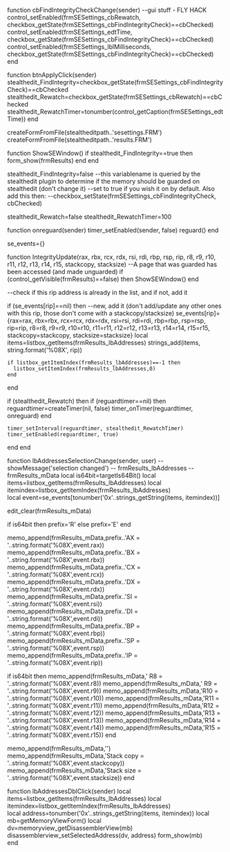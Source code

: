 function cbFindIntegrityCheckChange(sender)
  --gui stuff - FLY HACK
  control_setEnabled(frmSESettings_cbRewatch, checkbox_getState(frmSESettings_cbFindIntegrityCheck)==cbChecked)
  control_setEnabled(frmSESettings_edtTime, checkbox_getState(frmSESettings_cbFindIntegrityCheck)==cbChecked)
  control_setEnabled(frmSESettings_lblMilliseconds, checkbox_getState(frmSESettings_cbFindIntegrityCheck)==cbChecked)
end
 
function btnApplyClick(sender)
  stealthedit_FindIntegrity=checkbox_getState(frmSESettings_cbFindIntegrityCheck)==cbChecked
  stealthedit_Rewatch=checkbox_getState(frmSESettings_cbRewatch)==cbChecked
  stealthedit_RewatchTimer=tonumber(control_getCaption(frmSESettings_edtTime))
end
 
 
createFormFromFile(stealtheditpath..'sesettings.FRM')
createFormFromFile(stealtheditpath..'results.FRM')
 
 
function ShowSEWindow()
  if stealthedit_FindIntegrity==true then
    form_show(frmResults)
  end
end
 
stealthedit_FindIntegrity=false --this variablename is queried by the stealthedit plugin to determine if the memory should be guarded on stealthedit (don't change it)
--set to true if you wish it on by default. Also add this then:
--checkbox_setState(frmSESettings_cbFindIntegrityCheck, cbChecked) 
 
stealthedit_Rewatch=false
stealthedit_RewatchTimer=100
 
 
 
function onreguard(sender)
  timer_setEnabled(sender, false)
  reguard()
end
 
 
se_events={}
 
function IntegrityUpdate(rax, rbx, rcx, rdx, rsi, rdi, rbp, rsp, rip, r8, r9, r10, r11, r12, r13, r14, r15, stackcopy, stacksize)
  --A page that was guarded has been accessed (and made unguarded)
  if (control_getVisible(frmResults)==false) then
    ShowSEWindow()
  end
 
  --check if this rip address is already in the list, and if not, add it 
 
 
  if (se_events[rip]==nil) then
    --new, add it (don't add/update any other ones with this rip, those don't come with a stackcopy/stacksize)
    se_events[rip]={rax=rax, rbx=rbx, rcx=rcx, rdx=rdx, rsi=rsi, rdi=rdi, rbp=rbp, rsp=rsp, rip=rip, r8=r8, r9=r9, r10=r10, r11=r11, r12=r12, r13=r13, r14=r14, r15=r15, stackcopy=stackcopy, stacksize=stacksize} 
    local items=listbox_getItems(frmResults_lbAddresses)
    strings_add(items, string.format('%08X', rip))    
 
    if listbox_getItemIndex(frmResults_lbAddresses)==-1 then
      listbox_setItemIndex(frmResults_lbAddresses,0)
    end
  end
 
 
 
  if (stealthedit_Rewatch) then
    if (reguardtimer==nil) then
      reguardtimer=createTimer(nil, false)
      timer_onTimer(reguardtimer, onreguard)
    end
 
    timer_setInterval(reguardtimer, stealthedit_RewatchTimer)
    timer_setEnabled(reguardtimer, true)
  end
end           
 
 
function lbAddressesSelectionChange(sender, user)
 -- showMessage('selection changed')
 -- frmResults_lbAddresses
 -- frmResults_mData
  local is64bit=targetIs64Bit()
  local items=listbox_getItems(frmResults_lbAddresses)
  local itemindex=listbox_getItemIndex(frmResults_lbAddresses)    
  local event=se_events[tonumber('0x'..strings_getString(items, itemindex))]
 
  edit_clear(frmResults_mData)
 
  if is64bit then
    prefix='R'
  else
    prefix='E'
  end  
 
 
  memo_append(frmResults_mData,prefix..'AX = '..string.format('%08X',event.rax))
  memo_append(frmResults_mData,prefix..'BX = '..string.format('%08X',event.rbx))
  memo_append(frmResults_mData,prefix..'CX = '..string.format('%08X',event.rcx))
  memo_append(frmResults_mData,prefix..'DX = '..string.format('%08X',event.rdx))
  memo_append(frmResults_mData,prefix..'SI = '..string.format('%08X',event.rsi))
  memo_append(frmResults_mData,prefix..'DI = '..string.format('%08X',event.rdi))
  memo_append(frmResults_mData,prefix..'BP = '..string.format('%08X',event.rbp))
  memo_append(frmResults_mData,prefix..'SP = '..string.format('%08X',event.rsp))
  memo_append(frmResults_mData,prefix..'IP = '..string.format('%08X',event.rip))
 
  if is64bit then
    memo_append(frmResults_mData,' R8 = '..string.format('%08X',event.r8))
    memo_append(frmResults_mData,' R9 = '..string.format('%08X',event.r9))
    memo_append(frmResults_mData,'R10 = '..string.format('%08X',event.r10))
    memo_append(frmResults_mData,'R11 = '..string.format('%08X',event.r11))
    memo_append(frmResults_mData,'R12 = '..string.format('%08X',event.r12))
    memo_append(frmResults_mData,'R13 = '..string.format('%08X',event.r13))
    memo_append(frmResults_mData,'R14 = '..string.format('%08X',event.r14))
    memo_append(frmResults_mData,'R15 = '..string.format('%08X',event.r15))
  end
 
  memo_append(frmResults_mData,'')
  memo_append(frmResults_mData,'Stack copy = '..string.format('%08X',event.stackcopy))
  memo_append(frmResults_mData,'Stack size = '..string.format('%08X',event.stacksize))
end
 
function lbAddressesDblClick(sender)
  local items=listbox_getItems(frmResults_lbAddresses)
  local itemindex=listbox_getItemIndex(frmResults_lbAddresses)    
  local address=tonumber('0x'..strings_getString(items, itemindex))
  local mb=getMemoryViewForm()
  local dv=memoryview_getDisassemblerView(mb)
  disassemblerview_setSelectedAddress(dv, address)
  form_show(mb)  
end
